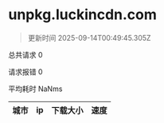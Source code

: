 
  # unpkg.luckincdn.com

  > 更新时间 2025-09-14T00:49:45.305Z
  
  总共请求 0

  请求报错 0

  平均耗时 NaNms

|城市|ip|下载大小|速度|
|-----|----------|---|---|

  